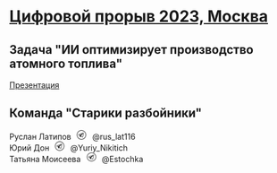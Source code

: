 # [Цифровой прорыв 2023, Москва](https://hacks-ai.ru/hackathons.html?eventId=969092) 


## Задача "ИИ оптимизирует производство атомного топлива"





[Презентация](presentation.pptx)


## Команда "Старики разбойники"


Руслан Латипов <img src="images/telegram_logo.png" width="30"> @rus_lat116 \
Юрий Дон <img src="images/telegram_logo.png" width="30"> @Yuriy_Nikitich \
Татьяна Моисеева <img src="images/telegram_logo.png" width="30"> @Estochka

